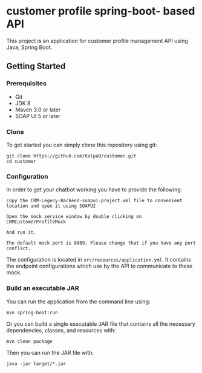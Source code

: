 # customer profile spring-boot- based API

This project is an application for customer profile management API using Java, Spring Boot.

## Getting Started

### Prerequisites
* Git
* JDK 8
* Maven 3.0 or later
* SOAP UI 5 or later

### Clone
To get started you can simply clone this repository using git:
```
git clone https://github.com/KalpaD/customer.git
cd customer
```

### Configuration
In order to get your chatbot working you have to provide the following:
```
copy the CRM-Legecy-Backend-soapui-project.xml file to convenient location and open it using SOAPUI

Open the mock service window by double clicking on CRMCustomerProfileMock

And run it.

The default mock port is 8089, Please change that if you have any port conflict.

```
The configuration is located in `src/resources/application.yml`.
It contains the endpoint configurations which use by the API to communicate to these mock.

### Build an executable JAR
You can run the application from the command line using:
```
mvn spring-boot:run
```
Or you can build a single executable JAR file that contains all the necessary dependencies, classes, and resources with:
```
mvn clean package
```
Then you can run the JAR file with:
```
java -jar target/*.jar
```